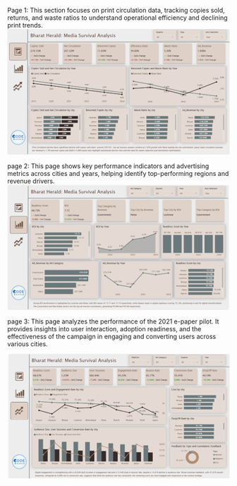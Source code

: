 Page 1:
This section focuses on print circulation data, tracking copies sold, returns, and waste ratios to understand operational efficiency and declining print trends.
![Report Pages](images/page1.png)

page 2:
This page shows key performance indicators and advertising metrics across cities and years, helping identify top-performing regions and revenue drivers.
![Report Pages](images/page2.png)

page 3:
This page analyzes the performance of the 2021 e-paper pilot. It provides insights into user interaction, adoption readiness, and the effectiveness of the campaign in engaging and converting users across various cities.

![Report Pages](images/page3.png)
